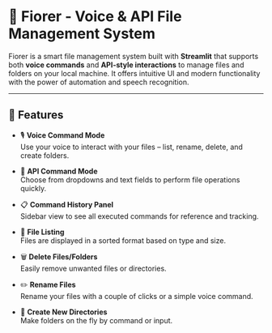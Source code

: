 # 📁 Fiorer - Voice & API File Management System

Fiorer is a smart file management system built with **Streamlit** that supports both **voice commands** and **API-style interactions** to manage files and folders on your local machine. It offers intuitive UI and modern functionality with the power of automation and speech recognition.

---

## 🚀 Features

- 🎙️ **Voice Command Mode**  
  Use your voice to interact with your files – list, rename, delete, and create folders.

- 🔧 **API Command Mode**  
  Choose from dropdowns and text fields to perform file operations quickly.

- 📋 **Command History Panel**  
  Sidebar view to see all executed commands for reference and tracking.

- 📁 **File Listing**  
  Files are displayed in a sorted format based on type and size.

- 🗑️ **Delete Files/Folders**  
  Easily remove unwanted files or directories.

- ✏️ **Rename Files**  
  Rename your files with a couple of clicks or a simple voice command.

- 📂 **Create New Directories**  
  Make folders on the fly by command or input.

